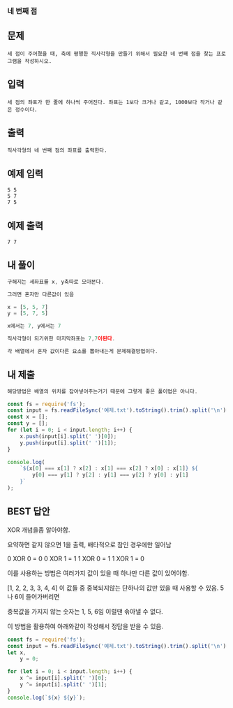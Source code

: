 ### 네 번째 점

## 문제

```
세 점이 주어졌을 때, 축에 평행한 직사각형을 만들기 위해서 필요한 네 번째 점을 찾는 프로그램을 작성하시오.
```

## 입력

```
세 점의 좌표가 한 줄에 하나씩 주어진다. 좌표는 1보다 크거나 같고, 1000보다 작거나 같은 정수이다.
```

## 출력

```
직사각형의 네 번째 점의 좌표를 출력한다.
```

## 예제 입력

```
5 5
5 7
7 5
```

## 예제 출력

```
7 7
```

## 내 풀이

```js
구해지는 세좌표를 x, y축따로 모아본다.

그러면 혼자만 다른값이 있음

x = [5, 5, 7]
y = [5, 7, 5]

x에서는 7, y에서는 7

직사각형이 되기위한 마지막좌표는 7,7이된다.

각 배열에서 혼자 값이다른 요소를 뽑아내는게 문제해결방법이다.
```

## 내 제출

```js
해당방법은 배열의 위치를 잡아넣어주는거기 때문에 그렇게 좋은 풀이법은 아니다.

const fs = require('fs');
const input = fs.readFileSync('예제.txt').toString().trim().split('\n');
const x = [];
const y = [];
for (let i = 0; i < input.length; i++) {
    x.push(input[i].split(' ')[0]);
    y.push(input[i].split(' ')[1]);
}

console.log(
    `${x[0] === x[1] ? x[2] : x[1] === x[2] ? x[0] : x[1]} ${
        y[0] === y[1] ? y[2] : y[1] === y[2] ? y[0] : y[1]
    }`
);
```

## BEST 답안

XOR 개념을좀 알아야함.

요약하면 같지 않으면 1을 출력, 배타적으로 참인 경우에만 일어남

0 XOR 0 = 0
0 XOR 1 = 1
1 XOR 0 = 1
1 XOR 1 = 0

이를 사용하는 방법은 여러가지 값이 있을 때 하나만 다른 값이 있어야함.

[1, 2, 2, 3, 3, 4, 4] 이 값들 중 중복되지않는 단하나의 값만 있을 때 사용할 수 있음. 5나 6이 들어가버리면

중복값을 가지지 않는 숫자는 1, 5, 6임 이럴땐 솎아낼 수 없다.

이 방법을 활용하여 아래와같이 작성해서 정답을 받을 수 있음.

```js
const fs = require('fs');
const input = fs.readFileSync('예제.txt').toString().trim().split('\n');
let x,
    y = 0;

for (let i = 0; i < input.length; i++) {
    x ^= input[i].split(' ')[0];
    y ^= input[i].split(' ')[1];
}
console.log(`${x} ${y}`);
```
